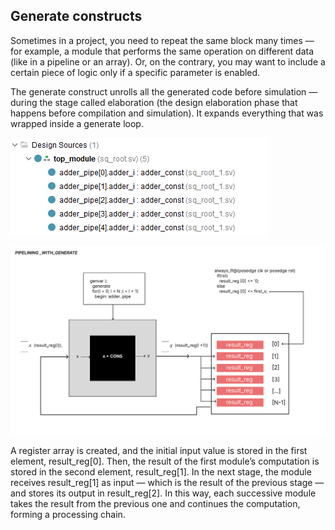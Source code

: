 ## Generate constructs

Sometimes in a project, you need to repeat the same block many times — for example, a module that performs the same operation on different data (like in a pipeline or an array). Or, on the contrary, you may want to include a certain piece of logic only if a specific parameter is enabled.

The generate construct unrolls all the generated code before simulation — during the stage called elaboration (the design elaboration phase that happens before compilation and simulation). It expands everything that was wrapped inside a generate loop.

![From example](vivado.png)

![Generate](generate.jpg)

A register array is created, and the initial input value is stored in the first element, result_reg[0]. Then, the result of the first module’s computation is stored in the second element, result_reg[1]. In the next stage, the module receives result_reg[1] as input — which is the result of the previous stage — and stores its output in result_reg[2]. In this way, each successive module takes the result from the previous one and continues the computation, forming a processing chain.